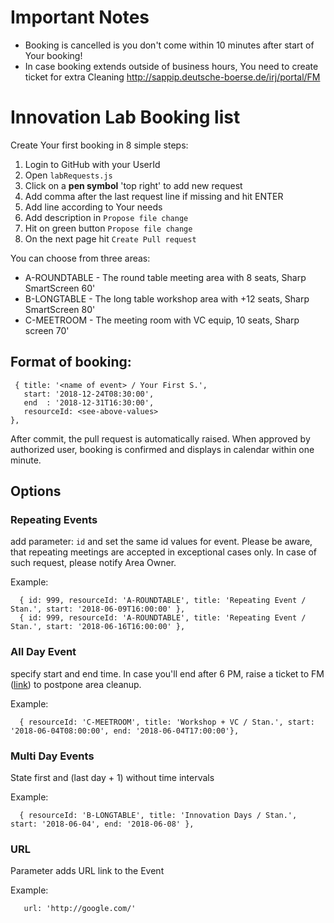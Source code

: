 # Important Notes

- Booking is cancelled is you don't come within 10 minutes after start of Your booking! 
- In case booking extends outside of business hours, You need to create ticket for extra Cleaning http://sappip.deutsche-boerse.de/irj/portal/FM



# Innovation Lab Booking list

Create Your first booking in 8 simple steps:
  1. Login to GitHub with your UserId
  2. Open ```labRequests.js```
  3. Click on a **pen symbol** 'top right' to add new request
  4. Add comma after the last request line if missing and hit ENTER
  5. Add line according to Your needs
  6. Add description in `Propose file change`
  7. Hit on green button `Propose file change`
  8. On the next page hit `Create Pull request`

You can choose from three areas:
 - A-ROUNDTABLE - The round table meeting area with 8 seats, Sharp SmartScreen 60'
 - B-LONGTABLE  - The long table workshop area with +12 seats, Sharp SmartScreen 80'
 - C-MEETROOM   - The meeting room with VC equip, 10 seats, Sharp screen 70'

## Format of booking:

```
 { title: '<name of event> / Your First S.', 
   start: '2018-12-24T08:30:00',  
   end  : '2018-12-31T16:30:00', 
   resourceId: <see-above-values>
},
```
After commit, the pull request is automatically raised. When approved by authorized user, booking is confirmed and displays in calendar within one minute.

## Options

### Repeating Events
add parameter: ```id``` and set the same id values for event. Please be aware, that repeating meetings are accepted in exceptional cases only. In case of such request, please notify Area Owner.

Example:
```
  { id: 999, resourceId: 'A-ROUNDTABLE', title: 'Repeating Event / Stan.', start: '2018-06-09T16:00:00' },
  { id: 999, resourceId: 'A-ROUNDTABLE', title: 'Repeating Event / Stan.', start: '2018-06-16T16:00:00' },
``` 

### All Day Event
specify start and end time. In case you'll end after 6 PM, raise a ticket to FM ([link](http://sappip.deutsche-boerse.de/irj/portal/FM)) to postpone area cleanup. 

Example:
```
  { resourceId: 'C-MEETROOM', title: 'Workshop + VC / Stan.', start: '2018-06-04T08:00:00', end: '2018-06-04T17:00:00'},
```


### Multi Day Events
State first and (last day + 1) without time intervals

Example:
```
  { resourceId: 'B-LONGTABLE', title: 'Innovation Days / Stan.', start: '2018-06-04', end: '2018-06-08' },
```


### URL
Parameter adds URL link to the Event

Example:
```
   url: 'http://google.com/' 
```  

